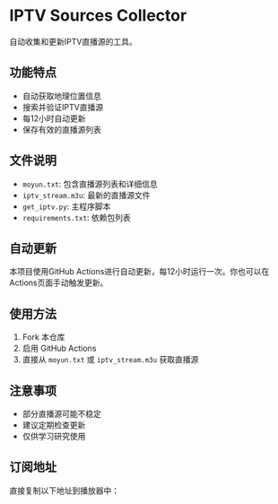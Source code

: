 # IPTV Sources Collector

自动收集和更新IPTV直播源的工具。

## 功能特点

- 自动获取地理位置信息
- 搜索并验证IPTV直播源
- 每12小时自动更新
- 保存有效的直播源列表

## 文件说明

- `moyun.txt`: 包含直播源列表和详细信息
- `iptv_stream.m3u`: 最新的直播源文件
- `get_iptv.py`: 主程序脚本
- `requirements.txt`: 依赖包列表

## 自动更新

本项目使用GitHub Actions进行自动更新，每12小时运行一次。你也可以在Actions页面手动触发更新。

## 使用方法

1. Fork 本仓库
2. 启用 GitHub Actions
3. 直接从 `moyun.txt` 或 `iptv_stream.m3u` 获取直播源

## 注意事项

- 部分直播源可能不稳定
- 建议定期检查更新
- 仅供学习研究使用

## 订阅地址

直接复制以下地址到播放器中：